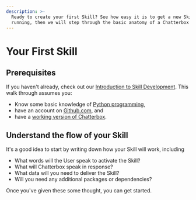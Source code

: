 ```yaml
---
description: >-
  Ready to create your first Skill? See how easy it is to get a new Skill up and
  running, then we will step through the basic anatomy of a Chatterbox Skill.
---
```


# Your First Skill

## Prerequisites

If you haven't already, check out our [Introduction to Skill Development](./). This walk through assumes you:

* Know some basic knowledge of [Python programming](https://www.python.org/),
* have an account on [Github.com](https://github.com), and
* have a [working version of Chatterbox](https://github.com/HelloChatterbox/dev_documentation/tree/fa8dd19ece396fdac40a643e544472fe7433b789/docs/using-chatterbox-ai/get-chatterbox/README.md).

## Understand the flow of your Skill

It's a good idea to start by writing down how your Skill will work, including

* What words will the User speak to activate the Skill?
* What will Chatterbox speak in response?
* What data will you need to deliver the Skill?
* Will you need any additional packages or dependencies?

Once you've given these some thought, you can get started.

